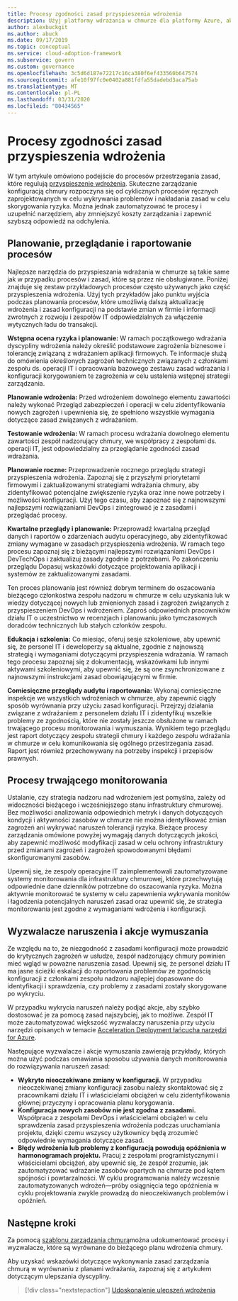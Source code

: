 ```yaml
---
title: Procesy zgodności zasad przyspieszenia wdrożenia
description: Użyj platformy wdrażania w chmurze dla platformy Azure, aby poznać podejście do tworzenia procesów, które obsługują dyscyplinę ładu zarządzania wdrożeniem.
author: alexbuckgit
ms.author: abuck
ms.date: 09/17/2019
ms.topic: conceptual
ms.service: cloud-adoption-framework
ms.subservice: govern
ms.custom: governance
ms.openlocfilehash: 3c5d6d187e72217c16ca380f6ef433560b647574
ms.sourcegitcommit: afe10f97fc0e0402a881fdfa55dadebd3aca75ab
ms.translationtype: MT
ms.contentlocale: pl-PL
ms.lasthandoff: 03/31/2020
ms.locfileid: "80434565"
---
```

# <a name="deployment-acceleration-policy-compliance-processes"></a>Procesy zgodności zasad przyspieszenia wdrożenia

W tym artykule omówiono podejście do procesów przestrzegania zasad, które regulują [przyspieszenie wdrożenia](./index.md). Skuteczne zarządzanie konfiguracją chmury rozpoczyna się od cyklicznych procesów ręcznych zaprojektowanych w celu wykrywania problemów i nakładania zasad w celu skorygowania ryzyka. Można jednak zautomatyzować te procesy i uzupełnić narzędziem, aby zmniejszyć koszty zarządzania i zapewnić szybszą odpowiedź na odchylenia.

## <a name="planning-review-and-reporting-processes"></a>Planowanie, przeglądanie i raportowanie procesów

Najlepsze narzędzia do przyspieszania wdrażania w chmurze są takie same jak w przypadku procesów i zasad, które są przez nie obsługiwane. Poniżej znajduje się zestaw przykładowych procesów często używanych jako część przyspieszenia wdrożenia. Użyj tych przykładów jako punktu wyjścia podczas planowania procesów, które umożliwią dalszą aktualizację wdrożenia i zasad konfiguracji na podstawie zmian w firmie i informacji zwrotnych z rozwoju i zespołów IT odpowiedzialnych za włączenie wytycznych ładu do transakcji.

**Wstępna ocena ryzyka i planowanie:** W ramach początkowego wdrażania dyscypliny wdrożenia należy określić podstawowe zagrożenia biznesowe i tolerancję związaną z wdrażaniem aplikacji firmowych. Te informacje służą do omówienia określonych zagrożeń technicznych związanych z członkami zespołu ds. operacji IT i opracowania bazowego zestawu zasad wdrażania i konfiguracji korygowaniem te zagrożenia w celu ustalenia wstępnej strategii zarządzania.

**Planowanie wdrożenia:** Przed wdrożeniem dowolnego elementu zawartości należy wykonać Przegląd zabezpieczeń i operacji w celu zidentyfikowania nowych zagrożeń i upewnienia się, że spełniono wszystkie wymagania dotyczące zasad związanych z wdrażaniem.

**Testowanie wdrożenia:** W ramach procesu wdrażania dowolnego elementu zawartości zespół nadzorujący chmury, we współpracy z zespołami ds. operacji IT, jest odpowiedzialny za przeglądanie zgodności zasad wdrażania.

**Planowanie roczne:** Przeprowadzenie rocznego przeglądu strategii przyspieszenia wdrożenia. Zapoznaj się z przyszłymi priorytetami firmowymi i zaktualizowanymi strategiami wdrażania chmury, aby zidentyfikować potencjalne zwiększenie ryzyka oraz inne nowe potrzeby i możliwości konfiguracji. Użyj tego czasu, aby zapoznać się z najnowszymi najlepszymi rozwiązaniami DevOps i zintegrować je z zasadami i przeglądać procesy.

**Kwartalne przeglądy i planowanie:** Przeprowadź kwartalną przegląd danych i raportów o zdarzeniach audytu operacyjnego, aby zidentyfikować zmiany wymagane w zasadach przyspieszenia wdrożenia. W ramach tego procesu zapoznaj się z bieżącymi najlepszymi rozwiązaniami DevOps i DevTechOps i zaktualizuj zasady zgodnie z potrzebami. Po zakończeniu przeglądu Dopasuj wskazówki dotyczące projektowania aplikacji i systemów ze zaktualizowanymi zasadami.

Ten proces planowania jest również dobrym terminem do oszacowania bieżącego członkostwa zespołu nadzoru w chmurze w celu uzyskania luk w wiedzy dotyczącej nowych lub zmienionych zasad i zagrożeń związanych z przyspieszeniem DevOps i wdrożeniem. Zaproś odpowiednich pracowników działu IT o uczestnictwo w recenzjach i planowaniu jako tymczasowych doradców technicznych lub stałych członków zespołu.

**Edukacja i szkolenia:** Co miesiąc, oferuj sesje szkoleniowe, aby upewnić się, że personel IT i deweloperzy są aktualne, zgodnie z najnowszą strategią i wymaganiami dotyczącymi przyspieszenia wdrażania. W ramach tego procesu zapoznaj się z dokumentacją, wskazówkami lub innymi aktywami szkoleniowymi, aby upewnić się, że są one zsynchronizowane z najnowszymi instrukcjami zasad obowiązującymi w firmie.

**Comiesięczne przeglądy audytu i raportowania:** Wykonaj comiesięczne inspekcje we wszystkich wdrożeniach w chmurze, aby zapewnić ciągły sposób wyrównania przy użyciu zasad konfiguracji. Przejrzyj działania związane z wdrażaniem z personelem działu IT i zidentyfikuj wszelkie problemy ze zgodnością, które nie zostały jeszcze obsłużone w ramach trwającego procesu monitorowania i wymuszania. Wynikiem tego przeglądu jest raport dotyczący zespołu strategii chmury i każdego zespołu wdrażania w chmurze w celu komunikowania się ogólnego przestrzegania zasad. Raport jest również przechowywany na potrzeby inspekcji i przepisów prawnych.

## <a name="ongoing-monitoring-processes"></a>Procesy trwającego monitorowania

Ustalanie, czy strategia nadzoru nad wdrożeniem jest pomyślna, zależy od widoczności bieżącego i wcześniejszego stanu infrastruktury chmurowej. Bez możliwości analizowania odpowiednich metryk i danych dotyczących kondycji i aktywności zasobów w chmurze nie można identyfikować zmian zagrożeń ani wykrywać naruszeń tolerancji ryzyka. Bieżące procesy zarządzania omówione powyżej wymagają danych dotyczących jakości, aby zapewnić możliwość modyfikacji zasad w celu ochrony infrastruktury przed zmianami zagrożeń i zagrożeń spowodowanymi błędami skonfigurowanymi zasobów.

Upewnij się, że zespoły operacyjne IT zaimplementowali zautomatyzowane systemy monitorowania dla infrastruktury chmurowej, które przechwytują odpowiednie dane dzienników potrzebne do oszacowania ryzyka. Można aktywnie monitorować te systemy w celu zapewnienia wykrywania monitów i łagodzenia potencjalnych naruszeń zasad oraz upewnić się, że strategia monitorowania jest zgodne z wymaganiami wdrożenia i konfiguracji.

## <a name="violation-triggers-and-enforcement-actions"></a>Wyzwalacze naruszenia i akcje wymuszania

Ze względu na to, że niezgodność z zasadami konfiguracji może prowadzić do krytycznych zagrożeń w usłudze, zespół nadzorujący chmury powinien mieć wgląd w poważne naruszenia zasad. Upewnij się, że personel działu IT ma jasne ścieżki eskalacji do raportowania problemów ze zgodnością konfiguracji z członkami zespołu nadzoru najlepiej dopasowane do identyfikacji i sprawdzenia, czy problemy z zasadami zostały skorygowane po wykryciu.

W przypadku wykrycia naruszeń należy podjąć akcje, aby szybko dostosować je za pomocą zasad najszybciej, jak to możliwe. Zespół IT może zautomatyzować większość wyzwalaczy naruszenia przy użyciu narzędzi opisanych w temacie [Acceleration Deployment łańcucha narzędzi for Azure](./toolchain.md).

Następujące wyzwalacze i akcje wymuszania zawierają przykłady, których można użyć podczas omawiania sposobu używania danych monitorowania do rozwiązywania naruszeń zasad:

- **Wykryto nieoczekiwane zmiany w konfiguracji.** W przypadku nieoczekiwanej zmiany konfiguracji zasobu należy skontaktować się z pracownikami działu IT i właścicielami obciążeń w celu zidentyfikowania głównej przyczyny i opracowania planu korygowania.
- **Konfiguracja nowych zasobów nie jest zgodna z zasadami.** Współpraca z zespołami DevOps i właścicielami obciążeń w celu sprawdzenia zasad przyspieszenia wdrożenia podczas uruchamiania projektu, dzięki czemu wszyscy użytkownicy będą zrozumieć odpowiednie wymagania dotyczące zasad.
- **Błędy wdrożenia lub problemy z konfiguracją powodują opóźnienia w harmonogramach projektu.** Pracuj z zespołami programistycznymi i właścicielami obciążeń, aby upewnić się, że zespół zrozumie, jak zautomatyzować wdrażanie zasobów opartych na chmurze pod kątem spójności i powtarzalności. W cyklu programowania należy wczesnie zautomatyzowanych wdrożeń&mdash;próby osiągnięcia tego opóźnienia w cyklu projektowania zwykle prowadzą do nieoczekiwanych problemów i opóźnień.

## <a name="next-steps"></a>Następne kroki

Za pomocą [szablonu zarządzania chmurą](./template.md)można udokumentować procesy i wyzwalacze, które są wyrównane do bieżącego planu wdrożenia chmury.

Aby uzyskać wskazówki dotyczące wykonywania zasad zarządzania chmurą w wyrównaniu z planami wdrażania, zapoznaj się z artykułem dotyczącym ulepszania dyscypliny.

> [!div class="nextstepaction"]
> [Udoskonalenie ulepszeń wdrożenia](./discipline-improvement.md)

